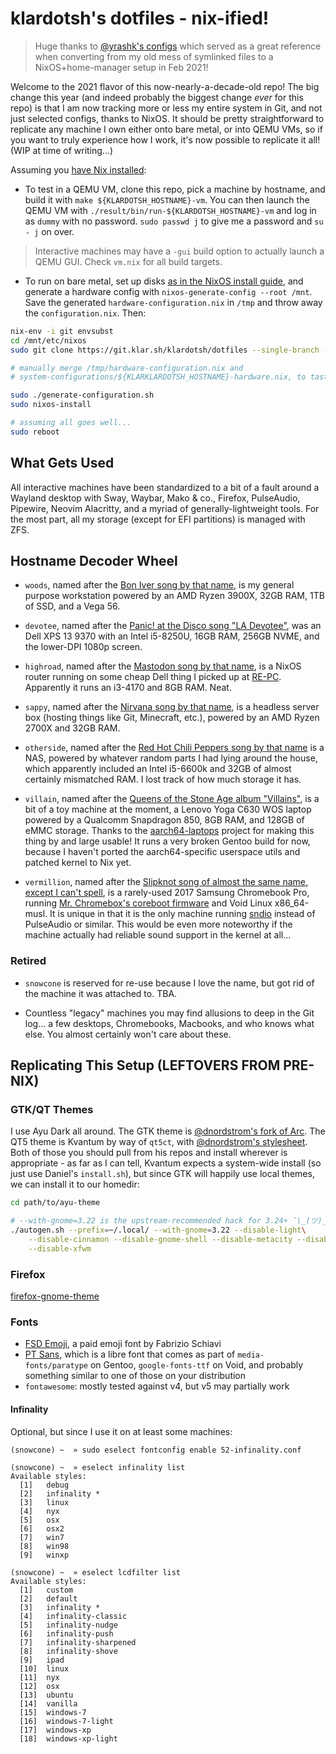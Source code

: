 # klardotsh's dotfiles - nix-ified!

> Huge thanks to [@yrashk's configs](https://github.com/yrashk/nix-home) which
> served as a great reference when converting from my old mess of symlinked
> files to a NixOS+home-manager setup in Feb 2021!

Welcome to the 2021 flavor of this now-nearly-a-decade-old repo! The big change
this year (and indeed probably the biggest change *ever* for this repo) is that
I am now tracking more or less my entire system in Git, and not just selected
configs, thanks to NixOS. It should be pretty straightforward to replicate any
machine I own either onto bare metal, or into QEMU VMs, so if you want to truly
experience how I work, it's now possible to replicate it all! (WIP at time of
writing...)

Assuming you [have Nix installed](https://nix.dev/tutorials/install-nix.html):

- To test in a QEMU VM, clone this repo, pick a machine by hostname, and build
  it with `make ${KLARDOTSH_HOSTNAME}-vm`. You can then launch the QEMU VM with
  `./result/bin/run-${KLARDOTSH_HOSTNAME}-vm` and log in as `dummy` with no
  password. `sudo passwd j` to give me a password and `su - j` on over.

> Interactive machines may have a `-gui` build option to actually launch a QEMU
> GUI. Check `vm.nix` for all build targets.

- To run on bare metal, set up disks [as in the NixOS install
  guide](https://nixos.org/manual/nixos/stable/index.html#ch-installation), and
  generate a hardware config with `nixos-generate-config --root /mnt`. Save the
  generated `hardware-configuration.nix` in `/tmp` and throw away the
  `configuration.nix`. Then:

```sh
nix-env -i git envsubst
cd /mnt/etc/nixos
sudo git clone https://git.klar.sh/klardotsh/dotfiles --single-branch --branch ${DOTFILES_BRANCH:-master} .

# manually merge /tmp/hardware-configuration.nix and
# system-configurations/${KLARKLARDOTSH_HOSTNAME}-hardware.nix, to taste

sudo ./generate-configuration.sh
sudo nixos-install

# assuming all goes well...
sudo reboot
```

## What Gets Used

All interactive machines have been standardized to a bit of a fault around a
Wayland desktop with Sway, Waybar, Mako & co., Firefox, PulseAudio, Pipewire,
Neovim Alacritty, and a myriad of generally-lightweight tools. For the most
part, all my storage (except for EFI partitions) is managed with ZFS.

## Hostname Decoder Wheel

- `woods`, named after the [Bon Iver song by that
  name](https://en.wikipedia.org/wiki/Blood_Bank_(EP)), is my general purpose
  workstation powered by an AMD Ryzen 3900X, 32GB RAM, 1TB of SSD, and a Vega
  56.

- `devotee`, named after the [Panic! at the Disco song "LA
  Devotee"](https://en.wikipedia.org/wiki/LA_Devotee), was an Dell XPS
  13 9370 with an Intel i5-8250U, 16GB RAM, 256GB NVME, and the lower-DPI 1080p
  screen.

- `highroad`, named after the [Mastodon song by that
  name](https://en.wikipedia.org/wiki/High_Road_(Mastodon_song)), is a NixOS
  router running on some cheap Dell thing I picked up at
  [RE-PC](http://www.repc.com/). Apparently it runs an i3-4170 and 8GB RAM.
  Neat.

- `sappy`, named after the [Nirvana song by that
  name](https://en.wikipedia.org/wiki/Sappy), is a headless server box (hosting
  things like Git, Minecraft, etc.), powered by an AMD Ryzen 2700X and 32GB RAM.

- `otherside`, named after the [Red Hot Chili Peppers song by that
  name](https://en.wikipedia.org/wiki/Otherside) is a NAS, powered by whatever
  random parts I had lying around the house, which apparently included an Intel
  i5-6600k and 32GB of almost certainly mismatched RAM. I lost track of how much
  storage it has.

- `villain`, named after the [Queens of the Stone Age album
  "Villains"](https://en.wikipedia.org/wiki/Villains_(Queens_of_the_Stone_Age_album)),
  is a bit of a toy machine at the moment, a Lenovo Yoga C630 WOS laptop powered
  by a Qualcomm Snapdragon 850, 8GB RAM, and 128GB of eMMC storage. Thanks to
  the [aarch64-laptops](https://github.com/aarch64-laptops/build) project for
  making this thing by and large usable! It runs a very broken Gentoo build for
  now, because I haven't ported the aarch64-specific userspace utils and patched
  kernel to Nix yet.

- `vermillion`, named after the [Slipknot song of almost the same name, except I
  can't spell](https://en.wikipedia.org/wiki/Vermilion_(song)), is a rarely-used
  2017 Samsung Chromebook Pro, running [Mr. Chromebox's coreboot
  firmware](https://mrchromebox.tech/) and Void Linux x86\_64-musl. It is unique
  in that it is the only machine running
  [sndio](https://en.wikipedia.org/wiki/Sndio) instead of PulseAudio or similar.
  This would be even more noteworthy if the machine actually had reliable sound
  support in the kernel at all...

### Retired

- `snowcone` is reserved for re-use because I love the name, but got rid of the
  machine it was attached to. TBA.

- Countless "legacy" machines you may find allusions to deep in the Git log... a
  few desktops, Chromebooks, Macbooks, and who knows what else. You almost
  certainly won't care about these.


## Replicating This Setup (LEFTOVERS FROM PRE-NIX)

### GTK/QT Themes

I use Ayu Dark all around. The GTK theme is [@dnordstrom's fork of
Arc](https://github.com/dnordstrom/ayu-theme/tree/ayu). The QT5 theme is Kvantum
by way of `qt5ct`, with [@dnordstrom's
stylesheet](https://github.com/dnordstrom/dotfiles/tree/master/kvantum). Both of
those you should pull from his repos and install wherever is appropriate - as
far as I can tell, Kvantum expects a system-wide install (so just use Daniel's
`install.sh`), but since GTK will happily use local themes, we can install it to
our homedir:

```sh
cd path/to/ayu-theme

# --with-gnome=3.22 is the upstream-recommended hack for 3.24+ ¯\_(ツ)_/¯
./autogen.sh --prefix=~/.local/ --with-gnome=3.22 --disable-light\
	--disable-cinnamon --disable-gnome-shell --disable-metacity --disable-unity\
	--disable-xfwm
```

### Firefox

[firefox-gnome-theme](https://github.com/rafaelmardojai/firefox-gnome-theme)

### Fonts

- [FSD Emoji](https://fsd.it/shop/fonts/fsd-emoji/), a paid emoji font by
  Fabrizio Schiavi
- [PT Sans](https://company.paratype.com/pt-sans-pt-serif), which is a libre
  font that comes as part of `media-fonts/paratype` on Gentoo,
  `google-fonts-ttf` on Void, and probably something similar to one of those on
  your distribution
- `fontawesome`: mostly tested against v4, but v5 may partially work

#### Infinality

Optional, but since I use it on at least some machines:

```
(snowcone) ~  » sudo eselect fontconfig enable 52-infinality.conf

(snowcone) ~  » eselect infinality list
Available styles:
  [1]   debug
  [2]   infinality *
  [3]   linux
  [4]   nyx
  [5]   osx
  [6]   osx2
  [7]   win7
  [8]   win98
  [9]   winxp

(snowcone) ~  » eselect lcdfilter list
Available styles:
  [1]   custom
  [2]   default
  [3]   infinality *
  [4]   infinality-classic
  [5]   infinality-nudge
  [6]   infinality-push
  [7]   infinality-sharpened
  [8]   infinality-shove
  [9]   ipad
  [10]  linux
  [11]  nyx
  [12]  osx
  [13]  ubuntu
  [14]  vanilla
  [15]  windows-7
  [16]  windows-7-light
  [17]  windows-xp
  [18]  windows-xp-light
```
